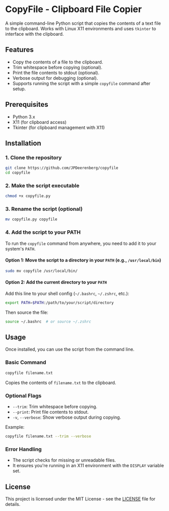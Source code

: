 # CopyFile - Clipboard File Copier

A simple command-line Python script that copies the contents of a text file to the clipboard. Works with Linux X11 environments and uses `tkinter` to interface with the clipboard.

## Features

- Copy the contents of a file to the clipboard.
- Trim whitespace before copying (optional).
- Print the file contents to stdout (optional).
- Verbose output for debugging (optional).
- Supports running the script with a simple `copyfile` command after setup.

## Prerequisites

- Python 3.x
- X11 (for clipboard access)
- Tkinter (for clipboard management with X11)

## Installation

### 1. Clone the repository

```bash
git clone https://github.com/JPDeerenberg/copyfile
cd copyfile
```

### 2. Make the script executable

```bash
chmod +x copyfile.py
```

### 3. Rename the script (optional)

```bash
mv copyfile.py copyfile
```

### 4. Add the script to your PATH

To run the `copyfile` command from anywhere, you need to add it to your system's `PATH`.

#### Option 1: Move the script to a directory in your `PATH` (e.g., `/usr/local/bin`)

```bash
sudo mv copyfile /usr/local/bin/
```

#### Option 2: Add the current directory to your `PATH`

Add this line to your shell config (`~/.bashrc`, `~/.zshrc`, etc.):

```bash
export PATH=$PATH:/path/to/your/script/directory
```

Then source the file:

```bash
source ~/.bashrc  # or source ~/.zshrc
```

## Usage

Once installed, you can use the script from the command line.

### Basic Command

```bash
copyfile filename.txt
```

Copies the contents of `filename.txt` to the clipboard.

### Optional Flags

- `--trim`: Trim whitespace before copying.
- `--print`: Print file contents to stdout.
- `-v`, `--verbose`: Show verbose output during copying.

Example:

```bash
copyfile filename.txt --trim --verbose
```

### Error Handling

- The script checks for missing or unreadable files.
- It ensures you're running in an X11 environment with the `DISPLAY` variable set.

## License

This project is licensed under the MIT License - see the [LICENSE](LICENSE) file for details.